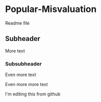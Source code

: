 # Popular-Misvaluation

Readme file

## Subheader

More text

### Subsubheader
Even more text

Even more more text

I'm editing this from github
